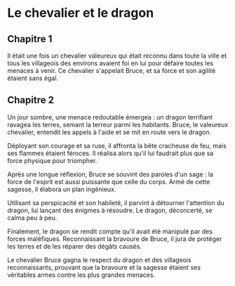 # Le chevalier et le dragon

## Chapitre 1

Il était une fois un chevalier valeureux qui était reconnu dans toute la ville et tous
les villageois des environs avaient foi en lui pour défaire toutes les menaces à venir.
Ce chevalier s'appelait Bruce, et sa force et son agilité étaient sans égal. 

## Chapitre 2

Un jour sombre, une menace redoutable émergea : un dragon terrifiant ravagea les terres, semant la terreur parmi les habitants. Bruce, le valeureux chevalier, entendit les appels à l'aide et se mit en route vers le dragon.

Déployant son courage et sa ruse, il affronta la bête cracheuse de feu, mais ses flammes étaient féroces. Il réalisa alors qu'il lui faudrait plus que sa force physique pour triompher.

Après une longue réflexion, Bruce se souvint des paroles d'un sage : la force de l'esprit est aussi puissante que celle du corps. Armé de cette sagesse, il élabora un plan ingénieux.

Utilisant sa perspicacité et son habileté, il parvint à détourner l'attention du dragon, lui lançant des énigmes à résoudre. Le dragon, déconcerté, se calma peu à peu.

Finalement, le dragon se rendit compte qu'il avait été manipulé par des forces maléfiques. Reconnaissant la bravoure de Bruce, il jura de protéger les terres et de les réparer des dégâts causés.

Le chevalier Bruce gagna le respect du dragon et des villageois reconnaissants, prouvant que la bravoure et la sagesse étaient ses véritables armes contre les plus grandes menaces.


